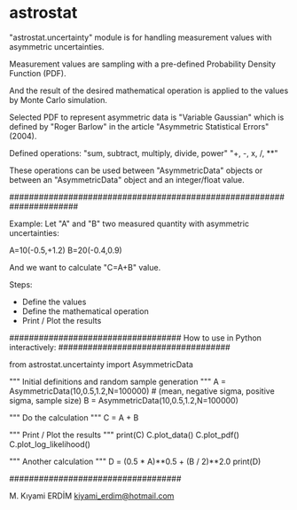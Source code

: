 # astrostat

"astrostat.uncertainty" module is for handling measurement values with asymmetric uncertainties.

Measurement values are sampling with a pre-defined Probability Density Function (PDF).

And the result of the desired mathematical operation is applied to the values by Monte Carlo simulation.

Selected PDF to represent asymmetric data is "Variable Gaussian" which is defined by "Roger Barlow" in the article "Asymmetric Statistical Errors" (2004).


Defined operations:
"sum, subtract, multiply, divide, power"
"+, -, x, /, **"

These operations can be used between "AsymmetricData" objects
or between an "AsymmetricData" object and an integer/float value.

######################################################################

Example:
Let "A" and "B" two measured quantity with asymmetric uncertainties:

A=10(-0.5,+1.2)
B=20(-0.4,0.9)

And we want to calculate "C=A+B" value.

Steps:
- Define the values
- Define the mathematical operation
- Print / Plot the results

###################################
How to use in Python interactively:
###################################

from astrostat.uncertainty import AsymmetricData

"""
Initial definitions and random sample generation
"""
A = AsymmetricData(10,0.5,1.2,N=100000) # (mean, negative sigma, positive sigma, sample size)
B = AsymmetricData(10,0.5,1.2,N=100000)

"""
Do the calculation
"""
C = A + B

"""
Print / Plot the results
"""
print(C)
C.plot_data()
C.plot_pdf()
C.plot_log_likelihood()

"""
Another calculation
"""
D = (0.5 * A)**0.5 + (B / 2)**2.0
print(D)

###################################

M. Kıyami ERDİM
kiyami_erdim@hotmail.com
